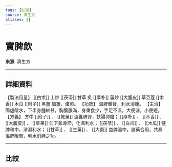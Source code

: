 ```yaml
---
tags: [祛濕]
source: 濟生方
aliases: []
---
```


# 實脾飲

**來源**: 濟生方  

---

## 詳細資料
【製法用量】 [[白朮]] 土炒 [[茯苓]] 甘草
炙 [[厚朴]] 薑炒 [[大腹皮]] 草豆蔻 [[木香]] 木瓜 [[附子]] 黑薑
加薑、棗煎。
【功效】
溫脾暖腎，利水消腫。
【主治】
陽虛陰水，下半身腫較甚，胸腹脹滿，身重食少，手足不溫，大便溏，小便短。
【方義】
方中 [[附子]] 、 [[乾薑]] 溫養脾腎，扶陽抑陰； [[厚朴]] 、 [[木香]] 、 [[大腹皮]] 、 [[草果]] 仁下氣導滯，化濕利水； [[茯苓]] 、 [[白朮]] 、 [[木瓜]] 健脾和中，滲濕利水； [[甘草]] 、 [[生薑]] 、 [[大棗]] 益脾溫中。諸藥合用，共奏溫脾暖腎，利水消腫之功。

---

## 比較
